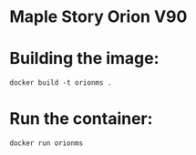 # Maple Story Orion V90

# Building the image:
```
docker build -t orionms .
```

# Run the container:
```
docker run orionms
```